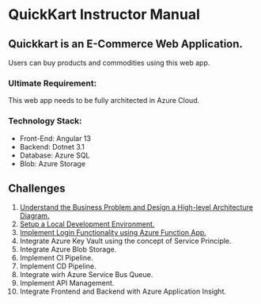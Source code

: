 # QuickKart Instructor Manual

## Quickkart is an E-Commerce Web Application.
Users can buy products and commodities using this web app. 

### Ultimate Requirement:
This web app needs to be fully architected in Azure Cloud.

### Technology Stack:
- Front-End: Angular 13
- Backend: Dotnet 3.1
- Database: Azure SQL
- Blob: Azure Storage

## Challenges
1. [Understand the Business Problem and Design a High-level Architecture Diagram.](challenges/problem-statement.md)
1. [Setup a Local Development Environment.](challenges/setup-local-environment.md)
1. [Implement Login Functionality using Azure Function App.](challenges/login-function.md)
1. Integrate Azure Key Vault using the concept of Service Principle.
1. Integrate Azure Blob Storage.
1. Implement CI Pipeline.
1. Implement CD Pipeline.
1. Integrate wirh Azure Service Bus Queue.
1. Implement API Management.
1. Integrate Frontend and Backend with Azure Application Insight.